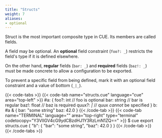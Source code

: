 ```yaml
---
title: "Structs"
weight: 7
aliases:
- optional
---
```


Struct is the most important composite type in CUE.
Its members are called fields.

A field may be optional. An **optional** field constraint (`foo?: _`) restricts
the field's type if it is defined elsewhere.

On the other hand, **regular** fields (`bar: _`) and **required** fields
(`baz!: _`) must be made concrete to allow a configuration to be exported.

To prevent a specific field from being defined, mark it with an optional field
constraint and a value of bottom (`_|_`).

{{< code-tabs >}}
{{< code-tab name="structs.cue" language="cue" area="top-left" >}}
#a: {
	foo?:  int    // foo is optional
	bar:   string // bar is regular
	baz!:  float  // baz is required
	quux?: _|_    // quux *cannot* be specified
}
b: #a & {
	bar: "some string"
	baz: 42.0
}
{{< /code-tab >}}
{{< code-tab name="TERMINAL" language="" area="top-right" type="terminal" codetocopy="Y3VlIGV4cG9ydCBzdHJ1Y3RzLmN1ZQ==" >}}
$ cue export structs.cue
{
    "b": {
        "bar": "some string",
        "baz": 42.0
    }
}
{{< /code-tab >}}
{{< /code-tabs >}}
